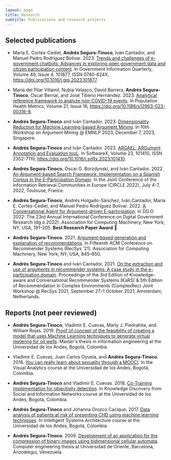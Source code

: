 ```yaml
---
layout: page
title: Research
subtitle: Publications and research projects
---
```


## Selected publications

- María E. Cortés-Cediel, <b>Andrés Segura-Tinoco</b>, Iván Cantador, and Manuel Pedro Rodríguez Bolívar. 2023. <a href="https://www.sciencedirect.com/science/article/pii/S0740624X23000771">Trends and challenges of e-government chatbots: Advances in exploring open government data and citizen participation content</a>. In Government Information Quarterly, Volume 40, Issue 4, 101877, ISSN 0740-624X,  https://doi.org/10.1016/j.giq.2023.101877.

- María del Pilar Villamil, Nubia Velasco, David Barrera, <b>Andrés Segura-Tinoco</b>, Oscar Bernal, and José Tiberio Hernández. 2023. <a href="https://pophealthmetrics.biomedcentral.com/articles/10.1186/s12963-023-00316-8">Analytical reference framework to analyze non-COVID-19 events</a>. In Population Health Metrics, Volume 21, Issue 16, https://doi.org/10.1186/s12963-023-00316-8.

- <b>Andrés Segura-Tinoco</b> and Iván Cantador. 2023. <a href="#">Dimensionality Reduction for Machine Learning-based Argument Mining</a>. In 10th Workshop on Argument Mining @ EMNLP 2023, December 7, 2023, Singapore.

- <b>Andrés Segura-Tinoco</b> and Iván Cantador. 2023. <a href="https://www.sciencedirect.com/science/article/pii/S2352711023001061" target="_blank">ARGAEL: ARGument Annotation and Evaluation tooL</a>. In SoftwareX, Volume 23, 101410, ISSN 2352-7110, https://doi.org/10.1016/j.softx.2023.101410.

- <b>Andrés Segura-Tinoco</b>, Óscar G. Borzdynski, and Iván Cantador. 2022. <a href="https://github.com/argrecsys/arg-ir-tool/blob/main/papers/circle22-paper-two-cols.pdf" target="_blank">An Argument-based Search Framework: Implementation on a Spanish Corpus in the E-Participation Domain</a>. In the Joint Conference of the Information Retrieval Communities in Europe (CIRCLE 2022), July 4-7, 2022, Toulouse, France.

- <b>Andrés Segura-Tinoco</b>, Andrés Holgado-Sánchez, Iván Cantador, María E. Cortés-Cediel, and Manuel Pedro Rodríguez Bolívar. 2022. <a href="https://dl.acm.org/doi/10.1145/3543434.3543447" target="_blank">A Conversational Agent for Argument-driven E-participation</a>. In DG.O 2022: The 23rd Annual International Conference on Digital Government Research (dg.o 2022). Association for Computing Machinery, New York, NY, USA, 191–205. <b>Best Research Paper Award</b> 🎉

- <b>Andrés Segura-Tinoco</b>. 2021. <a href="https://dl.acm.org/doi/10.1145/3460231.3473894" target="_blank">Argument-based generation and explanation of recommendations</a>. In Fifteenth ACM Conference on Recommender Systems (RecSys '21). Association for Computing Machinery, New York, NY, USA, 845–850.

- <b>Andrés Segura-Tinoco</b> and Iván Cantador. 2021. <a href="http://ceur-ws.org/Vol-2960/paper3.pdf" target="_blank">On the extraction and use of arguments in recommender systems: A case study in the e-participation domain</a>. Proceedings of the 3rd Edition of Knowledge-aware and Conversational Recommender Systems (KaRS) & 5th Edition of Recommendation in Complex Environments (ComplexRec) Joint Workshop @ RecSys 2021, September 27–1 October 2021, Amsterdam, Netherlands.

## Reports (not peer reviewed)

- <b>Andrés Segura-Tinoco</b>, Vladimir E. Cuevas, Marly J. Piedrahita, and William Rojas. 2019. <a href="#">Proof of concept of the feasibility of creating a model that uses Machine Learning techniques to generate virtual metering for oil wells</a>. Master's thesis in information engineering at the Universidad de los Andes, Bogotá, Colombia.

- Vladimir E. Cuevas, Juan Carlos Oyuela, and <b>Andrés Segura-Tinoco</b>. 2018. <a href="https://github.com/ansegura7/VA-Proyecto-Final-MOOC/blob/master/paper/Proyecto_Final_VA_EN.pdf" target="_blank">You can really learn about sexuality through a MOOC!</a>. In the Visual Analytics course at the Universidad de los Andes, Bogotá, Colombia.

- <b>Andrés Segura-Tinoco</b> and Vladimir E. Cuevas. 2018. <a href="https://github.com/ansegura7/ML_ObjectivityDetection/blob/master/paper/Co-Training_Implementation_for_Objectivity_Detection.pdf" target="_blank">Co-Training implementation for objectivity detection</a>. In Knowledge Discovery from Social and Information Networks course at the Universidad de los Andes, Bogotá, Colombia.

- <b>Andrés Segura-Tinoco</b> and Johanna Orozco Cacique. 2017. <a href="https://github.com/ansegura7/ML_CHD_Prediction/blob/master/paper/CHD_Prediction_using_ML_techniques.pdf" target="_blank">Data analysis of patients at risk of presenting CHD using machine learning techniques</a>. In Intelligent Systems Architecture course at the Universidad de los Andes, Bogotá, Colombia.

- <b>Andrés Segura-Tinoco</b>. 2009. <a href="#">Development of an application for the compression of binary images using bidimensional cellular automata</a>. Computer engineering thesis at Universidad de Oriente, Barcelona, Anzoátegui, Venezuela.

